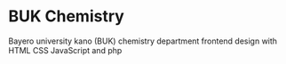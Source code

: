# BUK Chemistry
Bayero university kano (BUK) chemistry department frontend design
with HTML CSS JavaScript and php
